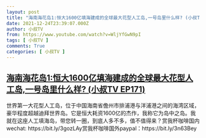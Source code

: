 ```yaml
---
layout: post
title: "海南海花岛1:恒大1600亿填海建成的全球最大花型人工岛,一号岛里什么样? (小叔TV EP171)"
date: 2021-12-24T23:39:07.000Z
author: 小叔TV
from: https://www.youtube.com/watch?v=WljYfGwN9pI
tags: [ 小叔TV ]
comments: True
categories: [ 小叔TV ]
---
```

<!--1640389147000-->
[海南海花岛1:恒大1600亿填海建成的全球最大花型人工岛,一号岛里什么样? (小叔TV EP171)](https://www.youtube.com/watch?v=WljYfGwN9pI)
------

<div>
世界第一大花型人工岛，位于中国海南省儋州市排浦港与洋浦港之间的海湾区域，豪华程度超越迪拜世界岛。它是恒大耗资1600亿的杰作，我称它为岛中之岛。我就在这座人工填海岛，带您转一圈，到底人多不多，值不值得来？赏我杯咖啡国内wechat: https://bit.ly/3gozLAy赏我杯咖啡国外paypal：https://bit.ly/3n63Bey
</div>
